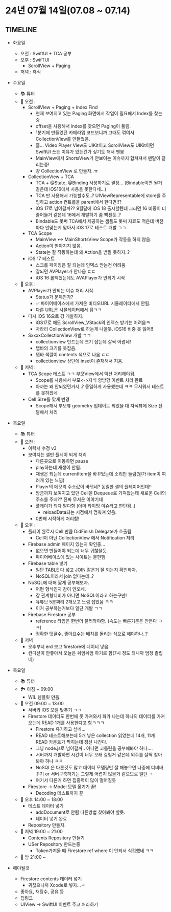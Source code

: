 # 24년 07월 14일(07.08 ~ 07.14)

## TIMELINE
- 화요일
    - 오전 : SwiftUI + TCA 공부
    - 오후 : SwifTUI
        - ScrollView + Paging 
    - 저녁 : 휴식

- 수요일 
    - 📚 튜터
    - 🌅 오전 : 
        - ScrollView + Paging + Index Find
            - 현재 보여지고 있는 Paging 화면에서 작업이 필요해서 Index를 찾는중
            - offset을 사용해서 index를 찾으면 Paging이 풀림.
            - 1분기에 만들었던 카메라앱 코드보니까 그때도 꺾여서 CollectionView를 만들었음.
            - 흠... Video Player View도 UIKit이고 ScrollView도 UIKit이면 SwiftUI 쓰는 이유가 있는건가 싶기도 해서 멘붕
            - MainView에서 ShortsView가 안보이는 이슈까지 합쳐져서 멘탈이 갈리는중!
            - 걍 CollectionView 로 만들자..ㅠ
        - CollectionView + TCA
            - TCA + @State, @Binding 사용하기로 결정... (Bindable이면 될거 같은데 iOS16에서 사용을 못한다네...)
            - TCA 만 사용해서 가능할수도..? UIViewRepresentable에 store을 주입하고 action 컨트롤을 parent에서 한다면!!?
            - iOS 17로 넘어갈까?? 9월달에 iOS 18 출시할텐데 그러면 16 비중이 더 줄어들거 같은데 16에서 개발하기 좀 빡센듯..?
            - Bindable도 못써 TCA에서 제공하는 샘플도 못써 자료도 적은데 버전마다 안맞는게 맞아서 iOS 17로 테스트 개발 ㄱㄱ
        - TCA Scope
            - MainView <-> MainShortsView Scope가 작동을 하지 않음.
            - Action이 받아지지 않음.
            - State는 잘 작동하는데 왜 Action을 받질 못하지..?
        - iOS 17 테스트
            - 스크롤 페이징은 잘 되는데 인덱스 받는건 어려움
            - 잘되던 AVPlayer가 안나옴 ㄷㄷ 
            - iOS 16 롤백했는데도 AVAPlayer가 안되기 시작 
   - 🌄 오후 : 
        - AVPlayer가 안되는 이슈 처리 시작.
            - Status가 문제인가?
            - ✅ 파이어베이스에서 가져온 비디오URL 시뮬레이터에서 안됨.
            - 다른 URL은 시뮬레이터에서 됨ㅋㅋ
        - 다시 iOS 16으로 걍 개발하자.
            - iOS17로 해도 ScrollView_VStack의 인덱스 받기는 어려움ㅋ
            - 차라리 CollectionView로 하는게 나을듯. iOS16 비중 못 잃어!!
        - SxxxxCollectionView 개발 ㄱㄱ
            - collectionview 만드는데 크기 잡는데 살짝 어렵네!
            - 탭바의 크기를 못잡음.
            - 탭바 색깔이 contents 색으로 나옴 ㄷㄷ
            - collectionview 상단에 inset이 존재해서 지움.
    - 🌇 저녁 : 
        - TCA Scope 테스트 ㄱㄱ 부모View에서 액션 처리해야됨.
            - Scope를 사용해서 부모<->자식 양방향 이벤트 처리 완료
            - 아까는 왜 안되었던거지..? 동일하게 사용했는데 ㅋㅋ 무서워서 테스트를 못하겠네
        - Cell Size를 맞게 변경
            - Scope해서 부모뷰 geometry 업데이트 되었을 대 자식뷰에 Size 전달해서 처리
- 목요일
    - 📚 튜터
    - 🌅 오전 : 
        - 이력서 수정 v3 
        - 보여지는 셀만 플레이 되게 처리
            - 다른곳으로 이동하면 pause
            - play하는데 재생이 안됨.
            - 재생은 되는데 currentItem을 바꾸었는데 소리만 들림(뭔가 item이 여러개 있는 느낌)  
            - Player의 메모리 주소값이 바뀌네? 동일한 셀의 플레이어인데!!
            - 방금까지 보여지고 있던 Cell을 Dequeue로 가져왔는데 새로운 Cell의 주소를 주네?? 진짜 무서운 이야기네
            - 플레이가 되다 말다함 (아마 타이밍 이슈라고 판단됨..)
                - reloadData되는 시점에서 멈춰져 있음.
            - 0번째 시작하게 처리함!
    - 🌄 오후 : 
        - 플레이 완료시 Cell 만큼 DidFinish Delegate가 호출됨 
            - Cell이 아닌 CollectionView 에서 Notification 처리
        - Firebase admin 페이지 있는지 확인중... 
            - 없으면 만들어야 되는데 너무 귀찮을듯.
            - 파이어베이스에 있는 사이트는 불편햄
        - Firebase table 넣기
            - 일단 TABLE 다 넣고 JOIN 같은거 잘 되는지 확인하자.
            - NoSQL이라서 join 없다는데..? 
        - NoSQL에 대해 짧게 공부해보자.
            - 어떤 형식인지 감이 안오네.
            - 걍 관계형디비가 아니면 NoSQL이라고 하는구만! 
            - 유튜브 5분짜리 2개보고 느낌 잡았음 ㅋㅋ 
            - 이거 공부하는거보다 일단 개발 ㄱㄱ 
        - Firebase Firestore 공부
            - reference 타입은 한번더 불러와야함. (속도는 빠른기분은 안든다 ㅋㅋ)
            - 정확한 댓글수, 좋아요수는 배치를 돌리는 식으로 해야하나..?
    - 🌇 저녁 
        - 오후부터 erd 보고 firestore에 데이터 넣음.
        - 컨디션이 안좋아서 오늘은 쉬엄쉬엄 하기로 함(7시 정도 되니까 엄청 졸립네)
- 목요일
    - 📚 튜터
    - 🏞️ 아침 ~ 09:00
        - WIL 템플릿 만듬.
    - 🌅 오전 09:00 ~ 13:00 
        - 서버와 iOS 모델 맞추기 ㄱㄱ
        - Firestore 데이터도 한번에 못 가져와서 화가 나는데 하나의 데이터를 가져오는데 READ 1개를 사용한다고 함ㅋㅋㅋ
            - Firestore 유기하고 싶네... 
            - READ 테스트해보는데 5개 넣은 collection 읽었는데 14개, 11개 READ 카운트가 찍히는데 정신 나간다.
            - 그냥 node.js로 넘어갈까.. 아니면 코틀린을 공부해봐야 하나....
            - 서버까지 개발하면 시간이 너무 오래 걸릴거 같은데 외주를 살짝 찾아봐야 하나 ㅋㅋ
            - NoSQL은 다른것도 많고 데이터 모델링만 잘 해놓으면 나중에 디비바꾸기 or 서버구축하기는 그렇게 어렵지 않을거 같으므로 일단 ㄱ
            - 여기서 다른거 하면 집중력이 많이 떨어질듯
        - Firestore -> Model 모델 옮기기 끝!
            - Decoding 테스트까지 끝
    - 🌄 오후 14:00 ~ 18:00
        - 테스트 데이터 넣기
            - addDocument로 안됨 다른방법 찾아봐야 할듯.
            - 데이터 넣기 완료
        - Repository 만들자.
    - 🌇 저녁 19:00 ~ 21:00
        - Contents Repository 만들기
        - USer Repository 만드는중
            - Token가져올 떄 Firestore ref where 이 안되서 식겁했네 ㅋㅋ
    - 🌙 밤  21:00 ~ 

- 해야될것
    - Firestore contents 데이터 넣기 
        - 귀찮으니까 Xcode로 넣자...ㅋ
    - 좋아요, 채팅수, 공유 등
    - 딥링크
    - UIView -> SwiftUI 이벤트 주고 처리하기